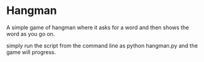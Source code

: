 # Hangman
A simple game of hangman where it asks for a word and then shows the word as you go on. 

simply run the script from the command line as python hangman.py and the game will progress.
